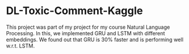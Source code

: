 # DL-Toxic-Comment-Kaggle

This project was part of my project for my course Natural Language Processing. In this, we implemented GRU and LSTM with different embeddings. We found out that GRU is 30% faster and is performing well w.r.t. LSTM.
